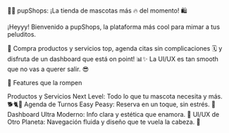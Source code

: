 🐶✨ pupShops: ¡La tienda de mascotas más 🔥 del momento! 🛍️

¡Heyyy! Bienvenido a pupShops, la plataforma más cool para mimar a tus peluditos. 

🐾 Compra productos y servicios top, agenda citas sin complicaciones 
🗓️ y disfruta de un dashboard que está on point!
📊✨ La UI/UX es tan smooth que no vas a querer salir. 😎

🌟 Features que la rompen

Productos y Servicios Next Level: Todo lo que tu mascota necesita y más. 🐕🐈🎁
Agenda de Turnos Easy Peasy: Reserva en un toque, sin estrés. 🙌
Dashboard Ultra Moderno: Info clara y estética que enamora. 💖
UI/UX de Otro Planeta: Navegación fluida y diseño que te vuela la cabeza. 🤯


